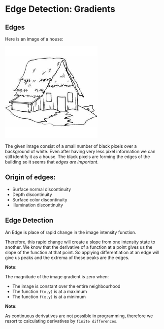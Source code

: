# Edge Detection: Gradients

## Edges

Here is an image of a house:

![](assets/cottage.png)

The given image consist of a small number of black pixels over a background of white. Even after having very less pixel information we can still identify it as a house. The black pixels are forming the edges of the building so it seems that *edges are important*.

## Origin of edges:

* Surface normal discontinuity
* Depth discontinuity
* Surface color discontinuity
* Illumination discontinuity

## Edge Detection

An Edge is place of rapid change in the image intensity function.

Therefore, this rapid change will create a slope from one intensity state to another. We know that the derivative of a function at a point gives us the slope of the function at that point. So applying differentiation at an edge will give us peaks and the extrema of these peaks are the edges.

**Note:**

The magnitude of the image gradient is zero when:

* The image is constant over the entire neighbourhood
* The function `f(x,y)` is at a maximum
* The function `f(x,y)` is at a minimum

**Note:**

As continuous derivatives are not possible in programming, therefore we resort to calculating derivatives by `finite differences`.

